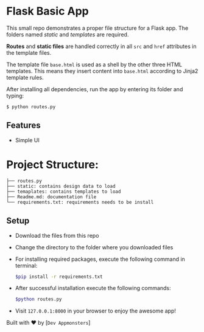 #  Flask Basic App

This small repo demonstrates a proper file structure for a Flask app. The folders named *static* and *templates* are required.

**Routes** and **static files** are handled correctly in all `src` and `href` attributes in the template files.

The template file `base.html` is used as a shell by the other three HTML templates. This means they insert content into `base.html` according to Jinja2 template rules.

After installing all dependencies, run the app by entering its folder and typing:

`$ python routes.py`


## Features

- Simple UI

# Project Structure:

```
├── routes.py
├── static: contains design data to load
├── temaplates: contains templates to load
├── Readme.md: documentation file
└── requirements.txt: requirements needs to be install

```

## Setup

- Download the files from this repo
- Change the directory to the folder where you downloaded files
- For installing required packages, execute the following command in terminal:

    ```bash
    $pip install -r requirements.txt
    ```

- After successful installation execute the following commands:

    ```bash
    $python routes.py
    ```

- Visit `127.0.0.1:8000` in your browser to enjoy the awesome app!

Built with ♥ by [`Dev Appmonsters`]

